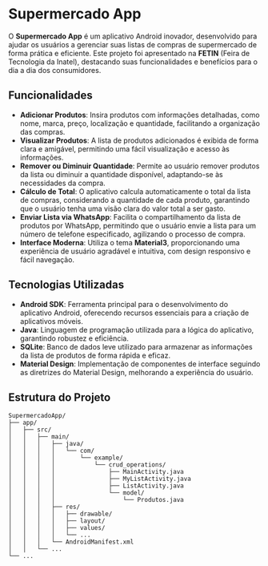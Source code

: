 # Supermercado App

O **Supermercado App** é um aplicativo Android inovador, desenvolvido para ajudar os usuários a gerenciar suas listas de compras de supermercado de forma prática e eficiente. Este projeto foi apresentado na **FETIN** (Feira de Tecnologia da Inatel), destacando suas funcionalidades e benefícios para o dia a dia dos consumidores.

## Funcionalidades

- **Adicionar Produtos**: Insira produtos com informações detalhadas, como nome, marca, preço, localização e quantidade, facilitando a organização das compras.
- **Visualizar Produtos**: A lista de produtos adicionados é exibida de forma clara e amigável, permitindo uma fácil visualização e acesso às informações.
- **Remover ou Diminuir Quantidade**: Permite ao usuário remover produtos da lista ou diminuir a quantidade disponível, adaptando-se às necessidades da compra.
- **Cálculo de Total**: O aplicativo calcula automaticamente o total da lista de compras, considerando a quantidade de cada produto, garantindo que o usuário tenha uma visão clara do valor total a ser gasto.
- **Enviar Lista via WhatsApp**: Facilita o compartilhamento da lista de produtos por WhatsApp, permitindo que o usuário envie a lista para um número de telefone especificado, agilizando o processo de compra.
- **Interface Moderna**: Utiliza o tema **Material3**, proporcionando uma experiência de usuário agradável e intuitiva, com design responsivo e fácil navegação.

## Tecnologias Utilizadas

- **Android SDK**: Ferramenta principal para o desenvolvimento do aplicativo Android, oferecendo recursos essenciais para a criação de aplicativos móveis.
- **Java**: Linguagem de programação utilizada para a lógica do aplicativo, garantindo robustez e eficiência.
- **SQLite**: Banco de dados leve utilizado para armazenar as informações da lista de produtos de forma rápida e eficaz.
- **Material Design**: Implementação de componentes de interface seguindo as diretrizes do Material Design, melhorando a experiência do usuário.

## Estrutura do Projeto

```plaintext
SupermercadoApp/
├── app/
│   ├── src/
│   │   ├── main/
│   │   │   ├── java/
│   │   │   │   └── com/
│   │   │   │       └── example/
│   │   │   │           └── crud_operations/
│   │   │   │               ├── MainActivity.java
│   │   │   │               ├── MyListActivity.java
│   │   │   │               ├── ListActivity.java
│   │   │   │               └── model/
│   │   │   │                   └── Produtos.java
│   │   │   ├── res/
│   │   │   │   ├── drawable/
│   │   │   │   ├── layout/
│   │   │   │   ├── values/
│   │   │   │   └── ...
│   │   │   └── AndroidManifest.xml
│   │   └── ...
└── ...
